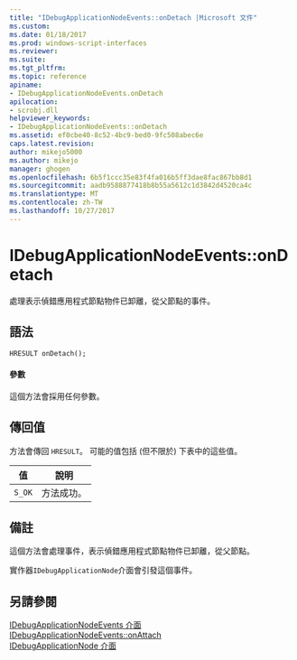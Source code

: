 ```yaml
---
title: "IDebugApplicationNodeEvents::onDetach |Microsoft 文件"
ms.custom: 
ms.date: 01/18/2017
ms.prod: windows-script-interfaces
ms.reviewer: 
ms.suite: 
ms.tgt_pltfrm: 
ms.topic: reference
apiname:
- IDebugApplicationNodeEvents.onDetach
apilocation:
- scrobj.dll
helpviewer_keywords:
- IDebugApplicationNodeEvents::onDetach
ms.assetid: ef0cbe40-8c52-4bc9-bed0-9fc508abec6e
caps.latest.revision: 
author: mikejo5000
ms.author: mikejo
manager: ghogen
ms.openlocfilehash: 6b5f1ccc35e83f4fa016b5ff3dae8fac867bb8d1
ms.sourcegitcommit: aadb9588877418b8b55a5612c1d3842d4520ca4c
ms.translationtype: MT
ms.contentlocale: zh-TW
ms.lasthandoff: 10/27/2017
---
```

# <a name="idebugapplicationnodeeventsondetach"></a>IDebugApplicationNodeEvents::onDetach
處理表示偵錯應用程式節點物件已卸離，從父節點的事件。  
  
## <a name="syntax"></a>語法  
  
```  
HRESULT onDetach();  
```  
  
#### <a name="parameters"></a>參數  
 這個方法會採用任何參數。  
  
## <a name="return-value"></a>傳回值  
 方法會傳回 `HRESULT`。 可能的值包括 (但不限於) 下表中的這些值。  
  
|值|說明|  
|-----------|-----------------|  
|`S_OK`|方法成功。|  
  
## <a name="remarks"></a>備註  
 這個方法會處理事件，表示偵錯應用程式節點物件已卸離，從父節點。  
  
 實作器`IDebugApplicationNode`介面會引發這個事件。  
  
## <a name="see-also"></a>另請參閱  
 [IDebugApplicationNodeEvents 介面](../../winscript/reference/idebugapplicationnodeevents-interface.md)   
 [IDebugApplicationNodeEvents::onAttach](../../winscript/reference/idebugapplicationnodeevents-onattach.md)   
 [IDebugApplicationNode 介面](../../winscript/reference/idebugapplicationnode-interface.md)